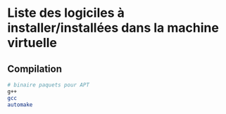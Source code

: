 # Liste des logiciles à installer/installées dans la machine virtuelle

## Compilation

```bash
# binaire paquets pour APT
g++
gcc
automake
```
